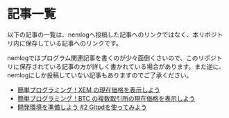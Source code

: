 
# 記事一覧

以下の記事の一覧は、nemlogへ投稿した記事へのリンクではなく、本リポジトリ内に保存している記事へのリンクです。


nemlogではプログラム関連記事を書くのが少々面倒くさいので、このリポジトリに保存されている記事の方が詳しく書かれている場合があります。また逆に、nemlogにしか投稿していない記事もありますのでご了承ください。

- [簡単プログラミング！XEM の現在価格を表示しよう](/posts/51387/README.md)
- [簡単プログラミング！BTC の複数取引所の現在価格を表示しよう](/posts/51408/README.md)
- [開発環境を準備しよう #2 Gitpdを使ってみよう](/posts/51637/README.md)
